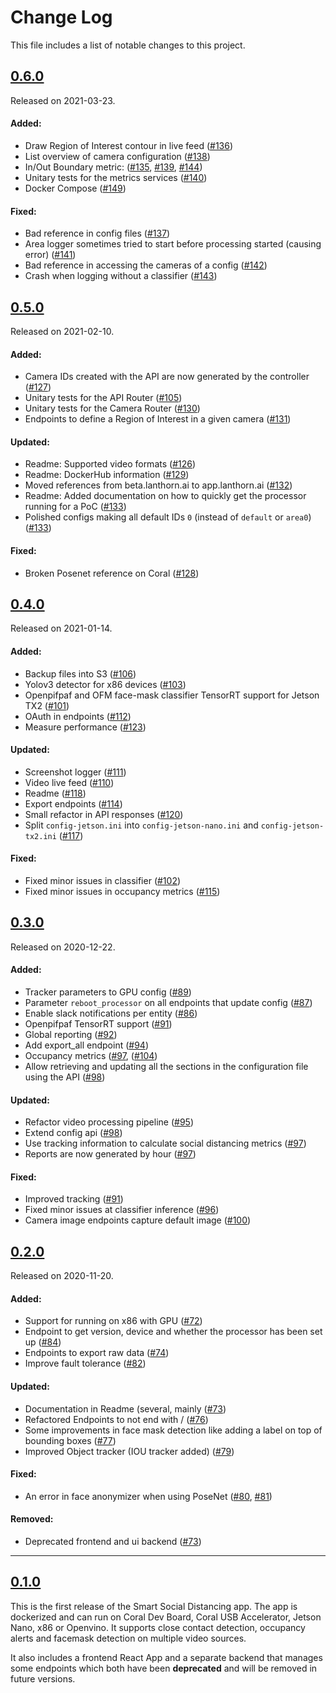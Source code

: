 # Change Log

This file includes a list of notable changes to this project.

## [0.6.0](https://github.com/neuralet/smart-social-distancing/releases/tag/0.6.0)
Released on 2021-03-23.

#### Added:

* Draw Region of Interest contour in live feed ([#136](https://github.com/neuralet/smart-social-distancing/pull/136))
* List overview of camera configuration ([#138](https://github.com/neuralet/smart-social-distancing/pull/138))
* In/Out Boundary metric: ([#135](https://github.com/neuralet/smart-social-distancing/pull/135), [#139](https://github.com/neuralet/smart-social-distancing/pull/139), [#144](https://github.com/neuralet/smart-social-distancing/pull/144))
* Unitary tests for the metrics services ([#140](https://github.com/neuralet/smart-social-distancing/pull/140))
* Docker Compose ([#149](https://github.com/neuralet/smart-social-distancing/pull/149))

#### Fixed:

* Bad reference in config files ([#137](https://github.com/neuralet/smart-social-distancing/pull/137))
* Area logger sometimes tried to start before processing started (causing error) ([#141](https://github.com/neuralet/smart-social-distancing/pull/141))
* Bad reference in accessing the cameras of a config ([#142](https://github.com/neuralet/smart-social-distancing/pull/142))
* Crash when logging without a classifier ([#143](https://github.com/neuralet/smart-social-distancing/pull/143))

## [0.5.0](https://github.com/neuralet/smart-social-distancing/releases/tag/0.5.0)
Released on 2021-02-10.

#### Added:

* Camera IDs created with the API are now generated by the controller ([#127](https://github.com/neuralet/smart-social-distancing/pull/127))
* Unitary tests for the API Router ([#105](https://github.com/neuralet/smart-social-distancing/pull/105))
* Unitary tests for the Camera Router ([#130](https://github.com/neuralet/smart-social-distancing/pull/130))
* Endpoints to define a Region of Interest in a given camera ([#131](https://github.com/neuralet/smart-social-distancing/pull/131))

#### Updated:

* Readme: Supported video formats ([#126](https://github.com/neuralet/smart-social-distancing/pull/126))
* Readme: DockerHub information ([#129](https://github.com/neuralet/smart-social-distancing/pull/129))
* Moved references from beta.lanthorn.ai to app.lanthorn.ai ([#132](https://github.com/neuralet/smart-social-distancing/pull/132))
* Readme: Added documentation on how to quickly get the processor running for a PoC ([#133](https://github.com/neuralet/smart-social-distancing/pull/133))
* Polished configs making all default IDs `0` (instead of `default` or `area0`) ([#133](https://github.com/neuralet/smart-social-distancing/pull/133))

#### Fixed:

* Broken Posenet reference on Coral ([#128](https://github.com/neuralet/smart-social-distancing/pull/128))

## [0.4.0](https://github.com/neuralet/smart-social-distancing/releases/tag/0.4.0)
Released on 2021-01-14.

#### Added:

* Backup files into S3 ([#106](https://github.com/neuralet/smart-social-distancing/pull/106))
* Yolov3 detector for x86 devices ([#103](https://github.com/neuralet/smart-social-distancing/pull/103))
* Openpifpaf and OFM face-mask classifier TensorRT support for Jetson TX2 ([#101](https://github.com/neuralet/smart-social-distancing/pull/101))
* OAuth in endpoints ([#112](https://github.com/neuralet/smart-social-distancing/pull/112))
* Measure performance ([#123](https://github.com/neuralet/smart-social-distancing/pull/123))

#### Updated:

* Screenshot logger ([#111](https://github.com/neuralet/smart-social-distancing/pull/111))
* Video live feed ([#110](https://github.com/neuralet/smart-social-distancing/pull/110))
* Readme ([#118](https://github.com/neuralet/smart-social-distancing/pull/118))
* Export endpoints ([#114](https://github.com/neuralet/smart-social-distancing/pull/114))
* Small refactor in API responses ([#120](https://github.com/neuralet/smart-social-distancing/pull/120))
* Split `config-jetson.ini` into  `config-jetson-nano.ini` and `config-jetson-tx2.ini` ([#117](https://github.com/neuralet/smart-social-distancing/pull/117))

#### Fixed:

* Fixed minor issues in classifier ([#102](https://github.com/neuralet/smart-social-distancing/pull/102))
* Fixed minor issues in occupancy metrics ([#115](https://github.com/neuralet/smart-social-distancing/pull/115))


## [0.3.0](https://github.com/neuralet/smart-social-distancing/releases/tag/0.3.0)
Released on 2020-12-22.

#### Added:

* Tracker parameters to GPU config ([#89](https://github.com/neuralet/smart-social-distancing/pull/89))
* Parameter `reboot_processor` on all endpoints that update config ([#87](https://github.com/neuralet/smart-social-distancing/pull/87))
* Enable slack notifications per entity ([#86](https://github.com/neuralet/smart-social-distancing/pull/86))
* Openpifpaf TensorRT support ([#91](https://github.com/neuralet/smart-social-distancing/pull/91))
* Global reporting ([#92](https://github.com/neuralet/smart-social-distancing/pull/92))
* Add export_all endpoint ([#94](https://github.com/neuralet/smart-social-distancing/pull/94))
* Occupancy metrics ([#97](https://github.com/neuralet/smart-social-distancing/pull/97), ([#104](https://github.com/neuralet/smart-social-distancing/pull/104))
* Allow retrieving and updating all the sections in the configuration file using the API ([#98](https://github.com/neuralet/smart-social-distancing/pull/98))

#### Updated:

* Refactor video processing pipeline ([#95](https://github.com/neuralet/smart-social-distancing/pull/95))
* Extend config api ([#98](https://github.com/neuralet/smart-social-distancing/pull/98))
* Use tracking information to calculate social distancing metrics ([#97](https://github.com/neuralet/smart-social-distancing/pull/97))
* Reports are now generated by hour ([#97](https://github.com/neuralet/smart-social-distancing/pull/97))

#### Fixed:

* Improved tracking ([#91](https://github.com/neuralet/smart-social-distancing/pull/91))
* Fixed minor issues at classifier inference ([#96](https://github.com/neuralet/smart-social-distancing/pull/96))
* Camera image endpoints capture default image ([#100](https://github.com/neuralet/smart-social-distancing/pull/100))


## [0.2.0](https://github.com/neuralet/smart-social-distancing/releases/tag/0.2.0)
Released on 2020-11-20.

#### Added:

* Support for running on x86 with GPU ([#72](https://github.com/neuralet/smart-social-distancing/pull/72))
* Endpoint to get version, device and whether the processor has been set up ([#84](https://github.com/neuralet/smart-social-distancing/pull/84))
* Endpoints to export raw data ([#74](https://github.com/neuralet/smart-social-distancing/pull/74))
* Improve fault tolerance ([#82](https://github.com/neuralet/smart-social-distancing/pull/82))

#### Updated:

* Documentation in Readme (several, mainly ([#73](https://github.com/neuralet/smart-social-distancing/pull/73))
* Refactored Endpoints to not end with / ([#76](https://github.com/neuralet/smart-social-distancing/pull/76))
* Some improvements in face mask detection like adding a label on top of bounding boxes ([#77](https://github.com/neuralet/smart-social-distancing/pull/77))
* Improved Object tracker (IOU tracker added) ([#79](https://github.com/neuralet/smart-social-distancing/pull/79))

#### Fixed:

* An error in face anonymizer when using PoseNet ([#80](https://github.com/neuralet/smart-social-distancing/pull/80), [#81](https://github.com/neuralet/smart-social-distancing/pull/81))

#### Removed:

* Deprecated frontend and ui backend ([#73](https://github.com/neuralet/smart-social-distancing/pull/73))

---

## [0.1.0](https://github.com/neuralet/smart-social-distancing/releases/tag/0.1.0)

This is the first release of the Smart Social Distancing app.
The app is dockerized and can run on Coral Dev Board, Coral USB Accelerator, Jetson Nano, x86 or Openvino.
It supports close contact detection, occupancy alerts and facemask detection on multiple video sources.

It also includes a frontend React App and a separate backend that manages some endpoints which both have been **deprecated** and will be removed in future versions.

